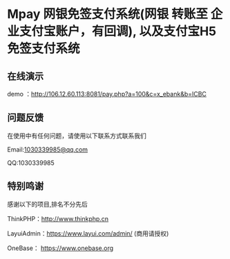 Mpay 网银免签支付系统(网银 转账至 企业支付宝账户，有回调), 以及支付宝H5免签支付系统
===============

## **在线演示**

demo ：http://106.12.60.113:8081/pay.php?a=100&c=x_ebank&b=ICBC

## **问题反馈**

在使用中有任何问题，请使用以下联系方式联系我们

Email:1030339985@qq.com

QQ:1030339985

## **特别鸣谢**

感谢以下的项目,排名不分先后

ThinkPHP：http://www.thinkphp.cn

LayuiAdmin：https://www.layui.com/admin/ (商用请授权)

OneBase： https://www.onebase.org

